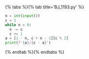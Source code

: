 {% tabs %}{% tab title='BJ_1193.py' %}

```py
n = int(input())
c = 1
while n > 0:
  n -= c
  c += 1
a = [1 - n, c + n - 1][c % 2]
print(f'{a}/{c - a}')
```

{% endtab %}{% endtabs %}
